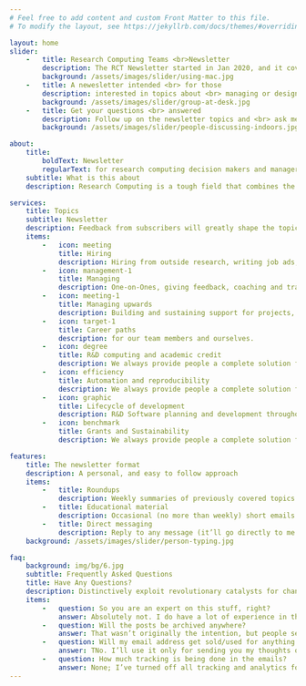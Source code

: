 ```yaml
---
# Feel free to add content and custom Front Matter to this file.
# To modify the layout, see https://jekyllrb.com/docs/themes/#overriding-theme-defaults

layout: home
slider:
    -   title: Research Computing Teams <br>Newsletter
        description: The RCT Newsletter started in Jan 2020, and it covers <br>all aspects of managing research computing teams.
        background: /assets/images/slider/using-mac.jpg
    -   title: A newesletter intended <br> for those
        description: interested in topics about <br> managing or designing R&D computing teams or efforts
        background: /assets/images/slider/group-at-desk.jpg
    -   title: Get your questions <br> answered
        description: Follow up on the newsletter topics and <br> ask me directly what you would like to know
        background: /assets/images/slider/people-discussing-indoors.jpg

about:
    title:
        boldText: Newsletter 
        regularText: for research computing decision makers and managers  
    subtitle: What is this about
    description: Research Computing is a tough field that combines the challenges of many disciplines. Like academia, we often work with team members who are trainees, not employees; like nonprofits we are called on to enact real changes with ongoing programmes or products while funded only by budgets dependent on multiple short-term grants. The newsletter is about the genuinely hard day-to-day work of designing, building and managing R&D computing teams, projects, and software.

services:
    title: Topics
    subtitle: Newsletter
    description: Feedback from subscribers will greatly shape the topics we cover. Likely early topics will be about the following&#58;
    items:
        -   icon: meeting
            title: Hiring 
            description: Hiring from outside research, writing job ads, onboarding, the responsibility ladder.
        -   icon: management-1
            title: Managing
            description: One-on-Ones, giving feedback, coaching and training, distributed teams.
        -   icon: meeting-1
            title: Managing upwards
            description: Building and sustaining support for projects, shepharding multi-institution collaborations, communications.
        -   icon: target-1
            title: Career paths
            description: for our team members and ourselves.
        -   icon: degree
            title: R&D computing and academic credit
            description: We always provide people a complete solution focused of any business.
        -   icon: efficiency
            title: Automation and reproducibility
            description: We always provide people a complete solution focused of any business.
        -   icon: graphic
            title: Lifecycle of development
            description: R&D Software planning and development throughout the lifecycle.
        -   icon: benchmark
            title: Grants and Sustainability
            description: We always provide people a complete solution focused of any business.

features:
    title: The newsletter format
    description: A personal, and easy to follow approach
    items:
        -   title: Roundups
            description: Weekly summaries of previously covered topics with occasional longer posts.
        -   title: Educational material
            description: Occasional (no more than weekly) short emails with links
        -   title: Direct messaging
            description: Reply to any message (it’ll go directly to me and only to me) with thoughts, comments, and feedback
    background: /assets/images/slider/person-typing.jpg

faq:
    background: img/bg/6.jpg
    subtitle: Frequently Asked Questions
    title: Have Any Questions?
    description: Distinctively exploit revolutionary catalysts for chang the Seamlessly optimal rather than just in web & apps development optimal alignments for intuitive.
    items:
        -   question: So you are an expert on this stuff, right?
            answer: Absolutely not. I do have a lot of experience in this area from a lot of different perspectives, but more importantly I continue trying to learn and improve, and anyone interested is welcome to join as I write my way through that process..
        -   question: Will the posts be archived anywhere?
            answer: That wasn’t originally the intention, but people seem to prefer it; the archives can currently be found here.
        -   question: Will my email address get sold/used for anything else?
            answer: TNo. I’ll use it only for sending you my thoughts on R&D computing teams, and when you no longer care to continue hearing those thoughts, unsubscribe at any time, and I’ll remove the unsubscribed member’s information routinely. No one other than me and whatever tool I’m using at the time to send out the newsletter will ever have access to your email address.
        -   question: How much tracking is being done in the emails?
            answer: None; I’ve turned off all tracking and analytics for the emails. That means the only way I find out if you’re reading them, liked what you read, and were interested in some parts more than others is when you email me to tell me! So please at any time just hit reply (the email will only go to me) and tell me your opinions about what you’ve read or what you’d like to see more of.
---
```

